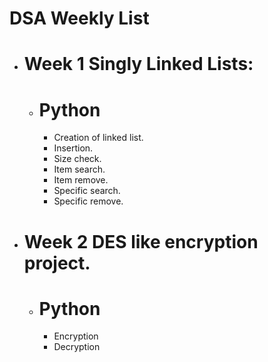 # DSA Weekly List

- # Week 1 Singly Linked Lists:

  - # Python
    - Creation of linked list.
    - Insertion.
    - Size check.
    - Item search.
    - Item remove.
    - Specific search.
    - Specific remove.

- # Week 2 DES like encryption project.

  - # Python
    - Encryption
    - Decryption